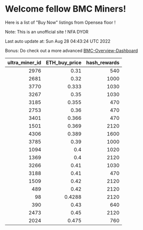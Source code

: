 # Welcome fellow BMC Miners!
Here is a list of "Buy Now" listings from Opensea floor !

Note: This is an unofficial site ! NFA DYOR

Last auto update at: Sun Aug 28 04:43:24 UTC 2022

Bonus: Do check out a more advanced [BMC-Overview-Dashboard](https://dune.com/defifunk/BMC-Overview-Dashboard)


|   ultra_miner_id |   ETH_buy_price |   hash_rewards |
|-----------------:|----------------:|---------------:|
|             2976 |          0.31   |            540 |
|             2681 |          0.32   |           1000 |
|             3770 |          0.333  |           1030 |
|             3267 |          0.35   |           1030 |
|             3185 |          0.355  |            470 |
|             2753 |          0.36   |            470 |
|             3401 |          0.366  |            470 |
|             1501 |          0.369  |           2120 |
|             4306 |          0.389  |           1600 |
|             3785 |          0.39   |           1000 |
|             1094 |          0.4    |           1020 |
|             1369 |          0.4    |           2120 |
|             3266 |          0.41   |           1030 |
|             3188 |          0.41   |            470 |
|             1509 |          0.42   |           2120 |
|              489 |          0.42   |           2120 |
|               98 |          0.4288 |           2120 |
|              390 |          0.43   |            640 |
|             2473 |          0.45   |           2120 |
|             2024 |          0.475  |            760 |